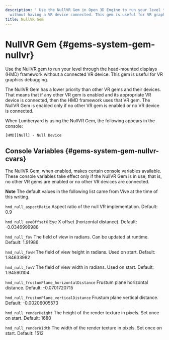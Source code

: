 ```yaml
---
description: ' Use the NullVR Gem in Open 3D Engine to run your level through the HMD Framework
  without having a VR device connected. This gem is useful for VR graphics debugging. '
title: NullVR Gem
---
```

# NullVR Gem {#gems-system-gem-nullvr}

Use the NullVR gem to run your level through the head\-mounted displays \(HMD\) framework without a connected VR device\. This gem is useful for VR graphics debugging\.

The NullVR Gem has a lower priority than other VR gems and their devices\. That means that if any other VR gem is enabled and its appropriate VR device is connected, then the HMD framework uses that VR gem\. The NullVR Gem is enabled only if no other VR gem is enabled or no VR device is connected\.

When Lumberyard is using the NullVR Gem, the following appears in the console:

```
[HMD][Null] - Null Device
```

## Console Variables {#gems-system-gem-nullvr-cvars}

The NullVR Gem, when enabled, makes certain console variables available\. These console variables take effect only if the NullVR Gem is in use; that is, no other VR gems are enabled or no other VR devices are connected\.

**Note**
The default values in the following list came from Vive at the time of this writing\.

`hmd_null_aspectRatio`
Aspect ratio of the null VR implementation\.
Default: 0\.9

`hmd_null_eyeOffsetX`
Eye X offset \(horizontal distance\)\.
Default: \-0\.0346999988

`hmd_null_fov`
The field of view in radians\. Can be updated at runtime\.
Default: 1\.91986

`hmd_null_fovH`
The field of view height in radians\. Used on start\.
Default: 1\.84633982

`hmd_null_fovV`
The field of view width in radians\. Used on start\.
Default: 1\.94590104

`hmd_null_frustumPlane_horizontalDistance`
Frustum plane horizontal distance\.
Default: \-0\.0701720715

`hmd_null_frustumPlane_verticalDistance`
Frustum plane vertical distance\.
Default: \-0\.00206005573

`hmd_null_renderHeight`
The height of the render texture in pixels\. Set once on start\.
Default: 1680

`hmd_null_renderWidth`
The width of the render texture in pixels\. Set once on start\.
Default: 1512